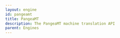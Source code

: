 ```yaml
---
layout: engine
id: pangeamt
title: PangeaMT
description: The PangeaMT machine translation API
parent: Engines
---
```

